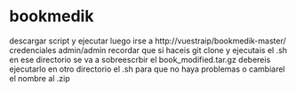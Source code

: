 # bookmedik
descargar script y ejecutar luego irse a http://vuestraip/bookmedik-master/ credenciales admin/admin
recordar que si haceis git clone y ejecutais el .sh en ese directorio se va a sobreescrbir el book_modified.tar.gz  debereis ejecutarlo en otro directorio el .sh para que no haya problemas o cambiarel el nombre al .zip

